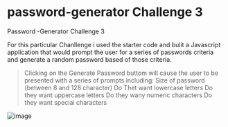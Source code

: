 # password-generator Challenge 3 
Password -Generator Challenge  3

For this particular Chanllenge i used the starter code and bulit a Javascript application that would prompt the user for a series of passwords criteria and generate a random password based of those criteria.

> Clicking on the Generate Password buttom will cause the user to be presented with a series of prompts including:
> Size of password (between 8 and 128 character)
> Do Thet want lowercase letters 
> Do they want uppercase letters
> Do they wany numeric characters
> Do they want special characters 








![image](https://user-images.githubusercontent.com/102564241/169382711-0295b435-9e15-4220-a07a-429784be0a07.png)
